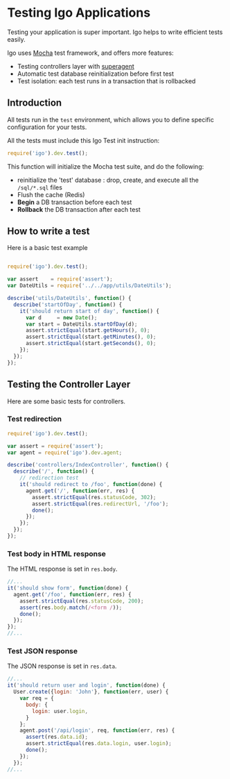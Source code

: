 
# Testing Igo Applications

Testing your application is super important. Igo helps to write efficient tests easily.

Igo uses [Mocha](https://mochajs.org/) test framework, and offers more features:
- Testing controllers layer with [superagent](https://github.com/visionmedia/superagent)
- Automatic test database reinitialization before first test
- Test isolation: each test runs in a transaction that is rollbacked


## Introduction

All tests run in the `test` environment, which allows you to define specific configuration for your tests.

All the tests must include this Igo Test init instruction:
```js
require('igo').dev.test();
```

This function will initialize the Mocha test suite, and do the following:
- reinitialize the 'test' database : drop, create, and execute all the `/sql/*.sql` files
- Flush the cache (Redis)
- __Begin__ a DB transaction before each test
- __Rollback__ the DB transaction after each test


## How to write a test

Here is a basic test example

```js

require('igo').dev.test();

var assert    = require('assert');
var DateUtils = require('../../app/utils/DateUtils');

describe('utils/DateUtils', function() {
  describe('startOfDay', function() {
    it('should return start of day', function() {
      var d     = new Date();
      var start = DateUtils.startOfDay(d);
      assert.strictEqual(start.getHours(), 0);
      assert.strictEqual(start.getMinutes(), 0);
      assert.strictEqual(start.getSeconds(), 0);
    });
  });
});

```

## Testing the Controller Layer

Here are some basic tests for controllers.

### Test redirection
```js
require('igo').dev.test();

var assert = require('assert');
var agent = require('igo').dev.agent;

describe('controllers/IndexController', function() {
  describe('/', function() {
    // redirection test
    it('should redirect to /foo', function(done) {
      agent.get('/', function(err, res) {
        assert.strictEqual(res.statusCode, 302);
        assert.strictEqual(res.redirectUrl, '/foo');
        done();
      });
    });
  });
});
```
### Test body in HTML response

The HTML response is set in `res.body`.

```js
//...
it('should show form', function(done) {
  agent.get('/foo', function(err, res) {
    assert.strictEqual(res.statusCode, 200);
    assert(res.body.match(/<form /));
    done();
  });
});
//...
```

### Test JSON response

The JSON response is set in `res.data`.

```js
//...
it('should return user and login', function(done) {
  User.create({login: 'John'}, function(err, user) {
    var req = {
      body: {
        login: user.login,
      }
    };
    agent.post('/api/login', req, function(err, res) {
      assert(res.data.id);
      assert.strictEqual(res.data.login, user.login);
      done();
    });
  });
//...
```
